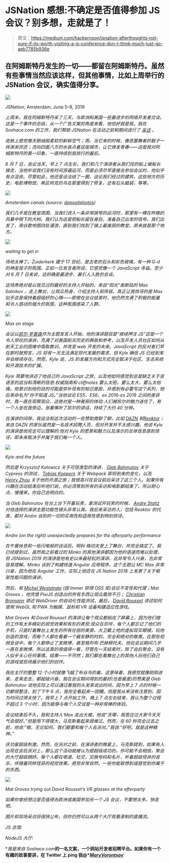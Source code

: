 # JSNation 感想:不确定是否值得参加 JS 会议？别多想，走就是了！

> 原文：<https://medium.com/hackernoon/jsnation-afterthoughts-not-sure-if-its-worth-visiting-a-js-conference-don-t-think-much-just-go-aeb7785b936e>

## 在阿姆斯特丹发生的一切——都留在阿姆斯特丹。虽然有些事情当然应该这样，但其他事情，比如上周举行的 JSNation 会议，确实值得分享。

![](img/e9e50d061863d6aa40f7ed722f846187.png)

JSNation, Amsterdam, June 5–8, 2019

*上周末，我在阿姆斯特丹呆了三天，与欧洲和美国一些最进步的网络开发者交谈。这是一个事件的总结，从一个广告文案的角度来看，他恰好就是我。我在 Soshace.com 的*[](http://soshace.com)**工作，我们帮助 JSNation 在活动之前和期间进行了* [*采访*](https://blog.soshace.com/en/2019/05/17/soshace-becomes-an-informational-partner-of-js-nation-in-amsterdam/) *。**

*皮肤上感觉像天鹅绒般柔软的新鲜空气；雨，当它来的时候，像芭蕾舞者的鞋子一样淅淅沥沥；流向四面八方的水装点着这座城市，让它焕发青春——这是我对阿姆斯特丹的第一印象，一直持续到我旅行的最后。*

*6 月 7 日，会议当天，早上 7 点左右，我们和几个演讲者从我们住的船上被船长接走，当他听说我们没有时间游遍运河，而是必须尽早直接去参加会议时，他似乎有点沮丧。尽管如此，他还是设法绕了一圈，谈论我们经过的建筑，这些地方的历史，电影博物馆，希区柯克的鸟在那里得到了修复，还有石头脑袋，等等。*

*![](img/186597c298daa8c1ec94dc98686a6763.png)*

*Amsterdam canals (source: [depositphotos](http://depositphotos.com))*

*我们几乎是在教堂周围，当我们进入一条非常狭窄的运河时，那里有一棵在昨晚的风暴中倒下的大树。我们认为这是把船长留在身后，准备自己出发的信号。我们出发了，用谷歌地图四处漫游，直到我们找到了镇上最美丽的教堂。原来就是那个地方。*

*![](img/0533712e77003d00f1f5e1fbdd0a8ab0.png)*

*waiting to get in*

*场地太棒了。Zuiderkerk 建于 17 世纪，是古老的石头和彩色玻璃，有一种 G-d 的神圣笼子的氛围。正如一位发言者所说，它感觉像一个 JavaScript 寺庙。至少对 6 月 7 日来说，这的确是最进步、最引人入胜的会谈。*

*这场秀绝对是以我见过的最好的主持人开始的，来自“阳光”奥斯陆的 Max Salnikov ，走上舞台，让观众热身，介绍主持人和阵容。真正让我惊讶的是 Max 似乎总是保持着超级好的心情——即使在会议结束时，他仍然充满了积极的能量和令人感动的强大的氛围，这种氛围感染了人群。*

*![](img/c506dbfbaf2f7ca57bed67f71aef0a00.png)*

*Max on stage*

*会议以[凯尔·辛普森](https://twitter.com/getify)作为主题发言人开始，他的演讲题目是“继续押注 JS”这是一个令人惊叹的演讲，充满了对美国航天历史的典故和参考，以及开发人员社区如何从航天工业的困难中吸取教训，并改变 web 开发的未来。JavaScript 的反对者们早在那时就预言，JS 将有一天无法满足现代发展的需求，但 Kyle 确信 JS 已经到来并会继续存在。然而，Kyle 说，JS 的发展方向和方式完全取决于社区、生态系统和开源技术的扩展。*

*Kyle 简要地讲述了他自己的 JavaScript 之旅，以及他如何感觉到总是缺乏关于该语言的适当和清晰的信息:权威指南和 cliffnotes 要么太短，要么太大，要么太枯燥。他意识到他的目的可能是弥补现有的知识差距，并感到有必要写这个系列，他后来命名为“你不知道 JS。”当他谈论 ES5、ES6、es 2016-es 2019 之间的差异时，我一直在观察观众，这绝对是一种美丽的体验:人们被凯尔的魅力迷住了，有一个人坐在我旁边，张着嘴听了凯尔的讲话，持续了大约 40 分钟。*

*在演讲的间隙，我设法和这次活动的一些赞助商聊了聊，比如 [DAZN](https://twitter.com/daznglobal) 和[Reaktor](https://twitter.com/ReaktorNow)；来自 DAZN 的家伙虽然是一名技术招聘人员，但对开发并不太感兴趣，他说 Kyle 的演讲是他完全可以理解的:他对 Kyle 的愿景和魅力以及演示的总体信息感到惊讶，即未来取决于并属于我们每一个人。*

*![](img/610a0ab62ed326b44d3ded655741d26d.png)*

*Kyle and the future*

*然后是 Krzysztof Kotowicz 关于可信类型的演讲， [Gleb Bahmutov](https://twitter.com/bahmutov) 关于 Cypress 的测试， [Tobias Koppers](https://twitter.com/wSokra) 关于 Webpack 即将到来的变化，以及 [Henry Zhou](https://twitter.com/left_pad) 关于他的开源之旅；我很高兴在会议前后采访了这三个人。如果你有兴趣在活动结束后听他们说，你必须等到所有的采访和电影都结束了。所以耐心点，慢慢来，你自己会明白的。*

*当 Gleb Bahmutov 在台上台下开着玩笑，拿测试开玩笑的时候， [Andre Staltz](https://twitter.com/andrestaltz) 对他选择的演讲主题功能性镜头非常认真。我后来采访的人，包括 Reaktor 的代表，都对 Andre 谈到的一切的实用性和适用性感到特别惊讶。*

*![](img/759c73235e8a2a7fd80e2adafce9e464.png)*

*Andre (on the right) unexpectedly prepares for the afterparty performance*

*在午餐休息和一些闪电般的谈话后，明科·格切夫登上了舞台，并完全搞定了。我已经提到过，虽然我之前看过的 Minko 的其他演讲都因为他的语速而难以处理，但 JSNation 2019 的演讲是他有史以来最轻松的演讲。这非常令人兴奋，也非常容易理解。Minko 谈到了构建快速 Angular 应用程序，这个主题让 MC Max 非常兴奋，因为他在 Angular 工作，实际上他还在 JS Nation 2018 上发表了关于框架性能问题的演讲。*

*然后，有 [Michel Weststrate](https://twitter.com/mweststrate) (因 Immer 获得 OSS 奖)谈论不变性和代理；Mat Groves ，他凭借 PixiJS 创造出的所有东西让观众震惊不已； [Christian Bromann](https://twitter.com/bromann) 讲述 WebDriver 的自动化性能测试，最后， [David Rousset](https://twitter.com/davrous) 讲述如何使用 WebGL 和 PWA 为触摸、鼠标和 VR 设备构建适应性游戏。*

*Mat Groves 和 David Rousset 的演讲让每个观众都粘在了屏幕上，因为他们做的工作有太多精彩的视觉效果和有形的表现:观众在欢呼，每个人都忘记了他们的手机，只是盯着舞台上发生的所有壮丽的美景。大卫戴上他的虚拟现实眼镜，玩他创造的游戏，而每个人都在看着一个最安静的时刻，完全和绝对的敬畏。在那些视频会谈中，每个人都停止了发微博，甚至格列布·巴赫穆托夫，他在会议期间几乎一直在发微博，所以这真的很值得一看，尽管在一天结束时，除了会后聚会，没有人似乎关心任何事情。结果——不尽然；我们都在看舞台上的其他人玩他们自己的游戏或现场展示他们的创作。*

*我在主厅的整整 12 个小时就像飞越了布谷鸟的巢，这意味着，我感觉就像刚刚进来，走来走去，都超级兴奋。我在会议期间得到的最好(也是最差)的赞美是 Gleb Bahmutov 说他实际上可以通过看我的头发来说出时间，因为早上 7 点的时候一切都很整洁，到了下午 6 点，我完全看起来一团糟。但是我从来没有注意到，因为时间过得太快了。我早上 7 点开始工作，晚上 7 点左右结束，我认为整个过程不超过 3 个小时，因为能够与每个人交谈是一种非常棒的体验。*

*会议结束后不久，我和主持人 Max 走出大楼，他说“天哪，我答应过大家今天天气会很好。”但是雨下得很大，马克斯看起来很难过。然而，在 60 秒完全过去之前，他说:“哦，无论如何，我们都要和每个人去派对。”我说:“好吧，就是这种精神。”*

*庆功宴超级刺激。然而，在派对之前，在演讲者的晚宴上，马克斯提到，如果有人出现在会后派对上，那么这个活动就被认为是超级成功的。你可能不会相信，聚会的大厅超级拥挤。每个人都在喝酒，社交，交换号码和名片，听着超级怪异的音乐，伴随着同样怪异的视觉效果。感觉非常自然。一些你能联想到或感觉到你属于的东西。*

*![](img/7e9a7ebaa81248a6f11c111b0cd3d25a.png)*

*Mat Groves trying out David Rousset’s VR glasses at the afterparty*

*如果你曾经想过是否值得去欧洲或美国参加另一个 JS 会议，不要想太多。快走吧。*

*图片和现场采访将很快公布，但你仍然可以从两个大厅观看录制的直播流。*

*JS 总馆:*

*NodeJS 大厅:*

**我是来自 Soshace.com*[](http://soshace.com)**的一名文案，一个网站开发者招聘平台。如果你有一个有趣的故事要讲，在 Twitter 上 ping 我@*[*MaryVorontsov*](https://twitter.com/MaryVorontsov)**